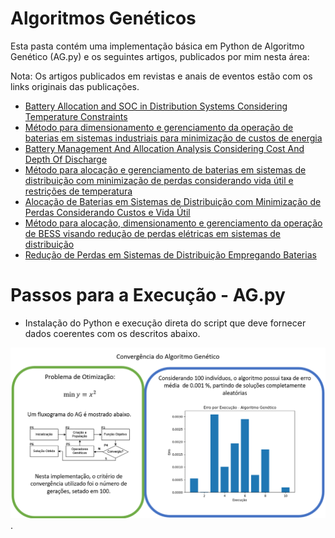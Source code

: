 # Algoritmos Genéticos

Esta pasta contém uma implementação básica em Python de Algoritmo Genético (AG.py) e os seguintes artigos, publicados por mim nesta área:

Nota: Os artigos publicados em revistas e anais de eventos estão com os links originais das publicações.

- [Battery Allocation and SOC in Distribution Systems Considering Temperature Constraints](https://latamt.ieeer9.org/index.php/transactions/article/view/8193)
- [Método para dimensionamento e gerenciamento da operação de baterias em sistemas industriais para minimização de custos de energia](https://github.com/mariaelisaoctaviano/OptiML/blob/main/Algoritmos%20Gen%C3%A9ticos/M%C3%A9todo%20para%20dimensionamento%20e%20gerenciamento%20da%20opera%C3%A7%C3%A3o%20de%20baterias%20em%20sistemas%20industriais%20para%20minimiza%C3%A7%C3%A3o%20de%20custos%20de%20energia.pdf)
- [Battery Management And Allocation Analysis Considering Cost And Depth Of Discharge](https://github.com/mariaelisaoctaviano/OptiML/blob/main/Algoritmos%20Gen%C3%A9ticos/Battery%20Management%20And%20Allocation%20Analysis%20Considering%20Cost%20And%20Depth%20Of%20Discharge.pdf)
- [Método para alocação e gerenciamento de baterias em sistemas de distribuição com minimização de perdas considerando vida útil e restrições de temperatura](https://www.sba.org.br/open_journal_systems/index.php/cba/article/view/3379)
- [Alocação de Baterias em Sistemas de Distribuição com Minimização de Perdas Considerando Custos e Vida Útil](https://www.sba.org.br/open_journal_systems/index.php/cba/article/view/1296)
- [Método para alocação, dimensionamento e gerenciamento da operação de BESS visando redução de perdas elétricas em sistemas de distribuição](https://www.sba.org.br/open_journal_systems/index.php/cba/article/view/1677)
- [Redução de Perdas em Sistemas de Distribuição Empregando Baterias](https://github.com/mariaelisaoctaviano/OptiML/blob/main/Algoritmos%20Gen%C3%A9ticos/Redu%C3%A7%C3%A3o%20de%20Perdas%20em%20Sistemas%20de%20Distribui%C3%A7%C3%A3o%20Empregando%20Baterias.pdf)
  
# Passos para a Execução - AG.py

- Instalação do Python e execução direta do script que deve fornecer dados coerentes com os descritos abaixo.
  
![Figure](https://github.com/mariaelisaoctaviano/OptiML/blob/main/Figuras/AG.png).
